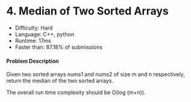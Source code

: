 # 4. Median of Two Sorted Arrays
- Difficulty: Hard
- Language: C++, python
- Runtime: 17ms
- Faster than: 87.18% of submissions

#### Problem Description
Given two sorted arrays nums1 and nums2 of size m and n respectively, return the median of the two sorted arrays.

The overall run time complexity should be O(log (m+n)).